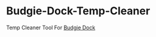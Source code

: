 # Budgie-Dock-Temp-Cleaner
Temp Cleaner Tool For <a href="https://github.com/HAKANKOKCU/Budgie-Dock">Budgie Dock</a>
